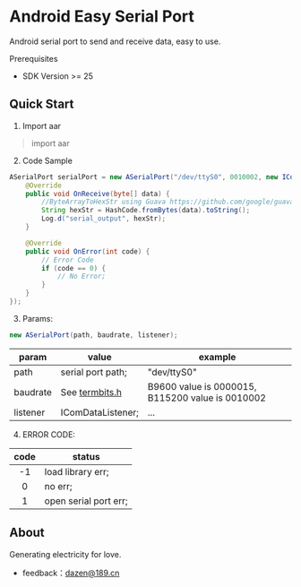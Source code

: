 ﻿# Android Easy Serial Port
 
Android serial port to send and receive data, easy to use.

Prerequisites
+ SDK Version >= 25

## Quick Start

1. Import aar

> import aar 

2. Code Sample

```java
ASerialPort serialPort = new ASerialPort("/dev/ttyS0", 0010002, new IComDataListener() {
    @Override
    public void OnReceive(byte[] data) {
        //ByteArrayToHexStr using Guava https://github.com/google/guava
        String hexStr = HashCode.fromBytes(data).toString();
        Log.d("serial_output", hexStr);
    }

    @Override
    public void OnError(int code) {
        // Error Code
        if (code == 0) {
            // No Error;
        }
    }
});
```

3. Params:

```java
new ASerialPort(path, baudrate, listener);
```
|  param   | value  | example |
|  ----  | ----  | ---- |
| path  | serial port path; | "dev/ttyS0" |
| baudrate  | See [termbits.h](https://sources.debian.org/src/android-platform-development/8.1.0%2Br23-1/ndk/platforms/android-9/arch-x86/include/asm/termbits.h/) |  B9600 value is 0000015, B115200 value is 0010002 |
| listener | IComDataListener; | ... |

4. ERROR CODE: 

|  code   | status  |
|  :----:  | ----  |
| -1  | load library err; |
| 0  | no err; |
| 1 | open serial port err; |


## About

Generating electricity for love.

+ feedback：dazen@189.cn
